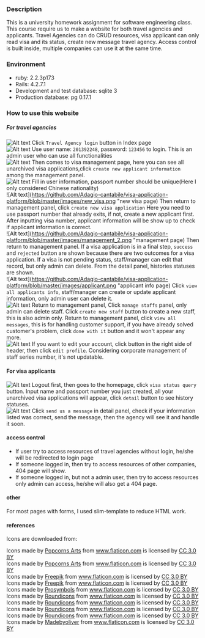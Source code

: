 ### Description
This is a university homework assignment for software engineering class. This course require us to make a website for both travel agencies and applicants. Travel Agencies can do CRUD resources, visa applicant can only read visa and its status, create new message travel agency. Access control is built inside, multiple companies can use it at the same time.

### Environment
- ruby: 2.2.3p173
- Rails: 4.2.7.1
- Development and test database: sqlite 3
- Production database: pg 0.17.1

### How to use this website
##### For travel agencies
![Alt text](https://github.com/Adagio-cantabile/visa-application-platform/blob/master/images/index.png "index page")
Click `Travel Agency login` button in Index page
<br>
![Alt text](https://github.com/Adagio-cantabile/visa-application-platform/blob/master/images/login.png "login page")
Use user name: `201392248`, password: `123456` to login. This is an admin user who can use all functionalities
<br>
![Alt text](https://github.com/Adagio-cantabile/visa-application-platform/blob/master/images/management.png "visa management page")
Then comes to visa management page, here you can see all unarchived visa applications,click `create new applicant information`  among the management panel.
<br>
![Alt text](https://github.com/Adagio-cantabile/visa-application-platform/blob/master/images/new_applicant.png "new applicant page")
Fill in user information, passport number should be unique(Here I only considered Chinese nationality)
<br>
![Alt text](https://github.com/Adagio-cantabile/visa-application-platform/blob/master/images/new_visa.png "new visa page)
Then return to management panel, click `create new visa application`
Here you need to use passport number that already exits, if not, create a new applicant first. After inputting visa number, applicant information will be show up to check if applicant information is correct.
<br>
![Alt text](https://github.com/Adagio-cantabile/visa-application-platform/blob/master/images/management_2.png "management page)
Then return to management panel. If a visa application is in a final step, `success` and `rejected`  button are shown because there are two outcomes for a visa application. If a visa is not pending status, staff/manager can edit that record, but only admin can delete. From the detail panel, histories statuses are shown.
<br>
![Alt text](https://github.com/Adagio-cantabile/visa-application-platform/blob/master/images/applicant.png "applicant info page)
Click `view all applicants info`,  staff/manager can create or update applicant information, only admin user can delete it.
<br>
![Alt text](https://github.com/Adagio-cantabile/visa-application-platform/blob/master/images/staff.png "staff info page")
Return to management panel, Click `manage staffs` panel,  only admin can delete staff. Click `create new staff` button to create a new staff, this is also admin only.
Return to management panel, click `view all messages`,  this is for handling customer support, if you have already solved customer's problem, click `done with it` button and it won't appear any more.
<br>
![Alt text](https://github.com/Adagio-cantabile/visa-application-platform/blob/master/images/edit_profile.png "edit profile page")
If you want to edit your account, click button in the right side of header, then click `edit profile`. Considering corporate management of staff series number,  it's not updatable.

#### For visa applicants
![Alt text](https://github.com/Adagio-cantabile/visa-application-platform/blob/master/images/visa_search.png "visa status query page")
Logout first, then goes to the homepage, click `visa status query` button. Input name and passport number you just created, all your unarchived visa applications will appear, click `detail` button to see history statuses.
<br>
![Alt text](https://github.com/Adagio-cantabile/visa-application-platform/blob/master/images/message.png "send message page")
Click `send us a message` in detail panel,  check if your information listed was correct, send the message, then the agency will see it and handle it soon.

#### access control
- If user try to access resources of travel agencies without login,  he/she will be redirected to login page
- If someone logged in, then try to access resources of other companies, 404 page will show.
- If someone logged in, but not a admin user, then try to access resources only admin can access, he/she will also get a 404 page.

#### other
For most pages with forms, I used slim-template to reduce HTML work.

#### references
Icons are downloaded from:
<div>Icons made by <a href="http://www.flaticon.com/authors/popcorns-arts" title="Popcorns Arts">Popcorns Arts</a> from <a href="http://www.flaticon.com" title="Flaticon">www.flaticon.com</a> is licensed by <a href="http://creativecommons.org/licenses/by/3.0/" title="Creative Commons BY 3.0" target="_blank">CC 3.0 BY</a></div>
<div>Icons made by <a href="http://www.flaticon.com/authors/popcorns-arts" title="Popcorns Arts">Popcorns Arts</a> from <a href="http://www.flaticon.com" title="Flaticon">www.flaticon.com</a> is licensed by <a href="http://creativecommons.org/licenses/by/3.0/" title="Creative Commons BY 3.0" target="_blank">CC 3.0 BY</a></div>
<div>Icons made by <a href="http://www.flaticon.com/authors/freepik" title="Freepik">Freepik</a> from <a href="http://www.flaticon.com" title="Flaticon">www.flaticon.com</a> is licensed by <a href="http://creativecommons.org/licenses/by/3.0/" title="Creative Commons BY 3.0" target="_blank">CC 3.0 BY</a></div>
<div>Icons made by <a href="http://www.flaticon.com/authors/freepik" title="Freepik">Freepik</a> from <a href="http://www.flaticon.com" title="Flaticon">www.flaticon.com</a> is licensed by <a href="http://creativecommons.org/licenses/by/3.0/" title="Creative Commons BY 3.0" target="_blank">CC 3.0 BY</a></div>
<div>Icons made by <a href="http://www.flaticon.com/authors/prosymbols" title="Prosymbols">Prosymbols</a> from <a href="http://www.flaticon.com" title="Flaticon">www.flaticon.com</a> is licensed by <a href="http://creativecommons.org/licenses/by/3.0/" title="Creative Commons BY 3.0" target="_blank">CC 3.0 BY</a></div>
<div>Icons made by <a href="http://www.flaticon.com/authors/roundicons" title="Roundicons">Roundicons</a> from <a href="http://www.flaticon.com" title="Flaticon">www.flaticon.com</a> is licensed by <a href="http://creativecommons.org/licenses/by/3.0/" title="Creative Commons BY 3.0" target="_blank">CC 3.0 BY</a></div>
<div>Icons made by <a href="http://www.flaticon.com/authors/roundicons" title="Roundicons">Roundicons</a> from <a href="http://www.flaticon.com" title="Flaticon">www.flaticon.com</a> is licensed by <a href="http://creativecommons.org/licenses/by/3.0/" title="Creative Commons BY 3.0" target="_blank">CC 3.0 BY</a></div>
<div>Icons made by <a href="http://www.flaticon.com/authors/roundicons" title="Roundicons">Roundicons</a> from <a href="http://www.flaticon.com" title="Flaticon">www.flaticon.com</a> is licensed by <a href="http://creativecommons.org/licenses/by/3.0/" title="Creative Commons BY 3.0" target="_blank">CC 3.0 BY</a></div>
<div>Icons made by <a href="http://www.flaticon.com/authors/roundicons" title="Roundicons">Roundicons</a> from <a href="http://www.flaticon.com" title="Flaticon">www.flaticon.com</a> is licensed by <a href="http://creativecommons.org/licenses/by/3.0/" title="Creative Commons BY 3.0" target="_blank">CC 3.0 BY</a></div>
<div>Icons made by <a href="http://www.flaticon.com/authors/madebyoliver" title="Madebyoliver">Madebyoliver</a> from <a href="http://www.flaticon.com" title="Flaticon">www.flaticon.com</a> is licensed by <a href="http://creativecommons.org/licenses/by/3.0/" title="Creative Commons BY 3.0" target="_blank">CC 3.0 BY</a></div>
